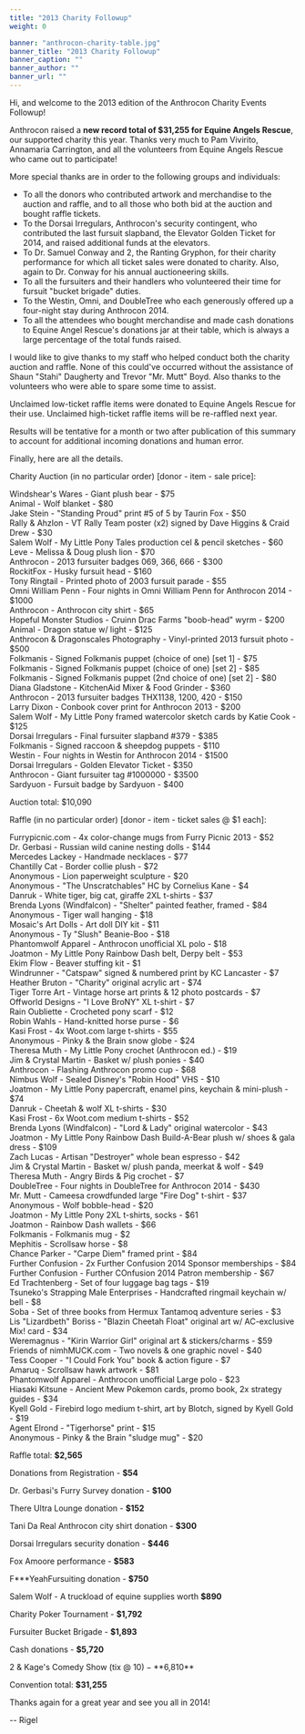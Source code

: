```yaml
---
title: "2013 Charity Followup"
weight: 0

banner: "anthrocon-charity-table.jpg"
banner_title: "2013 Charity Followup"
banner_caption: ""
banner_author: ""
banner_url: ""
---
```


Hi, and welcome to the 2013 edition of the Anthrocon Charity Events Followup!

Anthrocon raised a **new record total of $31,255 for Equine Angels Rescue**, our supported charity this year. Thanks very much to Pam Vivirito, Annamaria Carrington, and all the volunteers from Equine Angels Rescue who came out to participate!

More special thanks are in order to the following groups and individuals:

- To all the donors who contributed artwork and merchandise to the auction and raffle, and to all those who both bid at the auction and bought raffle tickets.
- To the Dorsai Irregulars, Anthrocon's security contingent, who contributed the last fursuit slapband, the Elevator Golden Ticket for 2014, and raised additional funds at the elevators.
- To Dr. Samuel Conway and 2, the Ranting Gryphon, for their charity performance for which all ticket sales were donated to charity. Also, again to Dr. Conway for his annual auctioneering skills.
- To all the fursuiters and their handlers who volunteered their time for fursuit "bucket brigade" duties.
- To the Westin, Omni, and DoubleTree who each generously offered up a four-night stay during Anthrocon 2014.
- To all the attendees who bought merchandise and made cash donations to Equine Angel Rescue's donations jar at their table, which is always a large percentage of the total funds raised.

I would like to give thanks to my staff who helped conduct both the charity auction and raffle. None of this could've occurred without the assistance of Shaun "Stahi" Daugherty and Trevor "Mr. Mutt" Boyd. Also thanks to the volunteers who were able to spare some time to assist.

Unclaimed low-ticket raffle items were donated to Equine Angels Rescue for their use. Unclaimed high-ticket raffle items will be re-raffled next year.

Results will be tentative for a month or two after publication of this summary to account for additional incoming donations and human error.

Finally, here are all the details.

Charity Auction (in no particular order) [donor - item - sale price]:

Windshear's Wares - Giant plush bear - $75<br>
Animal - Wolf blanket - $80<br>
Jake Stein - "Standing Proud" print #5 of 5 by Taurin Fox - $50<br>
Rally & Ahzlon - VT Rally Team poster (x2) signed by Dave Higgins & Craid Drew - $30<br>
Salem Wolf - My Little Pony Tales production cel & pencil sketches - $60<br>
Leve - Melissa & Doug plush lion - $70<br>
Anthrocon - 2013 fursuiter badges 069, 366, 666 - $300<br>
RockitFox - Husky fursuit head - $160<br>
Tony Ringtail - Printed photo of 2003 fursuit parade - $55<br>
Omni William Penn - Four nights in Omni William Penn for Anthrocon 2014 - $1000<br>
Anthrocon - Anthrocon city shirt - $65<br>
Hopeful Monster Studios - Cruinn Drac Farms "boob-head" wyrm - $200<br>
Animal - Dragon statue w/ light - $125<br>
Anthrocon & Dragonscales Photography - Vinyl-printed 2013 fursuit photo - $500<br>
Folkmanis - Signed Folkmanis puppet (choice of one) [set 1] - $75<br>
Folkmanis - Signed Folkmanis puppet (choice of one) [set 2] - $85<br>
Folkmanis - Signed Folkmanis puppet (2nd choice of one) [set 2] - $80<br>
Diana Gladstone - KitchenAid Mixer & Food Grinder - $360<br>
Anthrocon - 2013 fursuiter badges THX1138, 1200, 420 - $150<br>
Larry Dixon - Conbook cover print for Anthrocon 2013 - $200<br>
Salem Wolf - My Little Pony framed watercolor sketch cards by Katie Cook - $125<br>
Dorsai Irregulars - Final fursuiter slapband #379 - $385<br>
Folkmanis - Signed raccoon & sheepdog puppets - $110<br>
Westin - Four nights in Westin for Anthrocon 2014 - $1500<br>
Dorsai Irregulars - Golden Elevator Ticket - $350<br>
Anthrocon - Giant fursuiter tag #1000000 - $3500<br>
Sardyuon - Fursuit badge by Sardyuon - $400

Auction total: $10,090

Raffle (in no particular order) [donor - item - ticket sales @ $1 each]:

Furrypicnic.com - 4x color-change mugs from Furry Picnic 2013 - $52<br>
Dr. Gerbasi - Russian wild canine nesting dolls - $144<br>
Mercedes Lackey - Handmade necklaces - $77<br>
Chantilly Cat - Border collie plush - $72<br>
Anonymous - Lion paperweight sculpture - $20<br>
Anonymous - "The Unscratchables" HC by Cornelius Kane - $4<br>
Danruk - White tiger, big cat, giraffe 2XL t-shirts - $37<br>
Brenda Lyons (Windfalcon) - "Shelter" painted feather, framed - $84<br>
Anonymous - Tiger wall hanging - $18<br>
Mosaic's Art Dolls - Art doll DIY kit - $11<br>
Anonymous - Ty "Slush" Beanie-Boo - $18<br>
Phantomwolf Apparel - Anthrocon unofficial XL polo - $18<br>
Joatmon - My Little Pony Rainbow Dash belt, Derpy belt - $53<br>
Ekim Flow - Beaver stuffing kit - $1<br>
Windrunner - "Catspaw" signed & numbered print by KC Lancaster - $7<br>
Heather Bruton - "Charity" original acrylic art - $74<br>
Tiger Torre Art - Vintage horse art prints & 12 photo postcards - $7<br>
Offworld Designs - "I Love BroNY" XL t-shirt - $7<br>
Rain Oubliette - Crocheted pony scarf - $12<br>
Robin Wahls - Hand-knitted horse purse - $6<br>
Kasi Frost - 4x Woot.com large t-shirts - $55<br>
Anonymous - Pinky & the Brain snow globe - $24<br>
Theresa Muth - My Little Pony crochet (Anthrocon ed.) - $19<br>
Jim & Crystal Martin - Basket w/ plush ponies - $40<br>
Anthrocon - Flashing Anthrocon promo cup - $68<br>
Nimbus Wolf - Sealed Disney's "Robin Hood" VHS - $10<br>
Joatmon - My Little Pony papercraft, enamel pins, keychain & mini-plush - $74<br>
Danruk - Cheetah & wolf XL t-shirts - $30<br>
Kasi Frost - 6x Woot.com medium t-shirts - $52<br>
Brenda Lyons (Windfalcon) - "Lord & Lady" original watercolor - $43<br>
Joatmon - My Little Pony Rainbow Dash Build-A-Bear plush w/ shoes & gala dress - $109<br>
Zach Lucas - Artisan "Destroyer" whole bean espresso - $42<br>
Jim & Crystal Martin - Basket w/ plush panda, meerkat & wolf - $49<br>
Theresa Muth - Angry Birds & Pig crochet - $7<br>
DoubleTree - Four nights in DoubleTree for Anthrocon 2014 - $430<br>
Mr. Mutt - Cameesa crowdfunded large "Fire Dog" t-shirt - $37<br>
Anonymous - Wolf bobble-head - $20<br>
Joatmon - My Little Pony 2XL t-shirts, socks - $61<br>
Joatmon - Rainbow Dash wallets - $66<br>
Folkmanis - Folkmanis mug - $2<br>
Mephitis - Scrollsaw horse - $8<br>
Chance Parker - "Carpe Diem" framed print - $84<br>
Further Confusion - 2x Further Confusion 2014 Sponsor memberships - $84<br>
Further Confusion - Further COnfusion 2014 Patron membership - $67<br>
Ed Trachtenberg - Set of four luggage bag tags - $19<br>
Tsuneko's Strapping Male Enterprises - Handcrafted ringmail keychain w/ bell - $8<br>
Soba - Set of three books from Hermux Tantamoq adventure series - $3<br>
Lis "Lizardbeth" Boriss - "Blazin Cheetah Float" original art w/ AC-exclusive Mix! card - $34<br>
Weremagnus - "Kirin Warrior Girl" original art & stickers/charms - $59<br>
Friends of nimhMUCK.com - Two novels & one graphic novel - $40<br>
Tess Cooper - "I Could Fork You" book & action figure - $7<br>
Amaruq - Scrollsaw hawk artwork - $81<br>
Phantomwolf Apparel - Anthrocon unofficial Large polo - $23<br>
Hiasaki Kitsune - Ancient Mew Pokemon cards, promo book, 2x strategy guides - $34<br>
Kyell Gold - Firebird logo medium t-shirt, art by Blotch, signed by Kyell Gold - $19<br>
Agent Elrond - "Tigerhorse" print - $15<br>
Anonymous - Pinky & the Brain "sludge mug" - $20

Raffle total: **$2,565**

Donations from Registration - **$54**

Dr. Gerbasi's Furry Survey donation - **$100**

There Ultra Lounge donation - **$152**

Tani Da Real Anthrocon city shirt donation - **$300**

Dorsai Irregulars security donation - **$446**

Fox Amoore performance - **$583**

F\*\*\*YeahFursuiting donation - **$750**

Salem Wolf - A truckload of equine supplies worth **$890**

Charity Poker Tournament - **$1,792**

Fursuiter Bucket Brigade - **$1,893**

Cash donations - **$5,720**

2 & Kage's Comedy Show (tix @ $10) - **$6,810**

Convention total: **$31,255**

Thanks again for a great year and see you all in 2014!

-- Rigel
